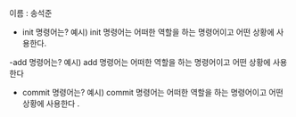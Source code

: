 이름 : 송석준
- init 명령어는?
예시) init 명령어는 어떠한 역할을 하는 명령어이고 어떤 상황에 사용한다.

-add 명령어는?
예시) add 명령어는 어떠한 역할을 하는 명령어이고 어떤 상황에 사용한다

- commit 명령어는?
예시) commit 명령어는 어떠한 역할을 하는 명령어이고 어떤 상황에 사용한다
.
